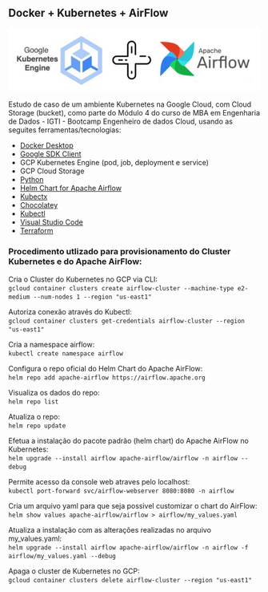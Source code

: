 ## Docker + Kubernetes + AirFlow

<div align="center">

![k8s+airflow](img/kubernetes+airflow.jpg)

</div>

Estudo de caso de um ambiente Kubernetes na Google Cloud, com Cloud Storage (bucket), como parte do Módulo 4 do curso de MBA em Engenharia de Dados - IGTI - Bootcamp Engenheiro de dados Cloud, usando as seguites ferramentas/tecnologias:

* <a href='https://docs.docker.com/desktop/windows/install/'>Docker Desktop</a>
* <a href='https://cloud.google.com/sdk/docs/install-sdk'>Google SDK Client</a>
* GCP Kubernetes Engine (pod, job, deployment e service)
* GCP Cloud Storage
* <a href='https://www.python.org/downloads/'>Python</a>
* <a href='https://airflow.apache.org/docs/helm-chart/stable/index.html'>Helm Chart for Apache Airflow</a>
* <a href='https://github.com/ahmetb/kubectx'>Kubectx</a>
* <a href='https://chocolatey.org/install#individual'>Chocolatey</a>
* <a href='https://kubernetes.io/docs/tasks/tools/install-kubectl-windows/'>Kubectl</a>
* <a href='https://code.visualstudio.com/download'>Visual Studio Code</a>
* <a href='https://www.terraform.io/downloads'>Terraform</a>

### Procedimento utlizado para provisionamento do Cluster Kubernetes e do Apache AirFlow:

Cria o Cluster do Kubernetes no GCP via CLI:<br>
`gcloud container clusters create airflow-cluster --machine-type e2-medium --num-nodes 1 --region "us-east1"`

Autoriza conexão através do Kubectl:<br>
`gcloud container clusters get-credentials airflow-cluster --region "us-east1"`

Cria a namespace airflow:<br>
`kubectl create namespace airflow`

Configura o repo oficial do Helm Chart do Apache AirFlow:<br>
`helm repo add apache-airflow https://airflow.apache.org`

Visualiza os dados do repo:<br>
`helm repo list`

Atualiza o repo:<br>
`helm repo update`

Efetua a instalação do pacote padrão (helm chart) do Apache AirFlow no Kubernetes:<br>
`helm upgrade --install airflow apache-airflow/airflow -n airflow --debug`

Permite acesso da console web atraves pelo localhost:<br>
`kubectl port-forward svc/airflow-webserver 8080:8080 -n airflow`

Cria um arquivo yaml para que seja possivel customizar o chart do AirFlow:<br>
`helm show values apache-airflow/airflow > airflow/my_values.yaml`

Atualiza a instalação com as alterações realizadas no arquivo my_values.yaml:<br>
`helm upgrade --install airflow apache-airflow/airflow -n airflow -f airflow/my_values.yaml --debug`

Apaga o cluster de Kubernetes no GCP:<br>
`gcloud container clusters delete airflow-cluster --region "us-east1"`
